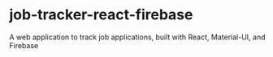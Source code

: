 # job-tracker-react-firebase
A web application to track job applications, built with React, Material-UI, and Firebase
